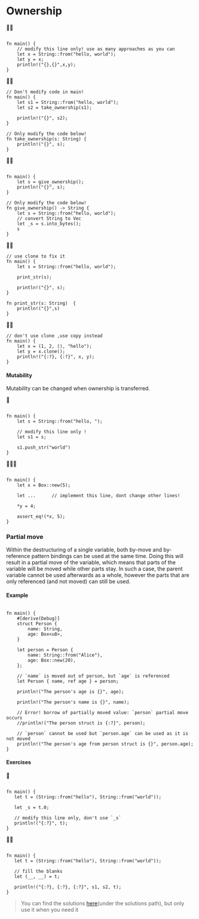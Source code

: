 # Ownership

🌟🌟 
```rust,editable

fn main() {
    // modify this line only! use as many approaches as you can
    let x = String::from("hello, world");
    let y = x;
    println!("{},{}",x,y);
}
```

🌟🌟
```rust,editable
// Don't modify code in main!
fn main() {
    let s1 = String::from("hello, world");
    let s2 = take_ownership(s1);

    println!("{}", s2);
}

// Only modify the code below!
fn take_ownership(s: String) {
    println!("{}", s);
}
```


🌟🌟
```rust,editable

fn main() {
    let s = give_ownership();
    println!("{}", s);
}

// Only modify the code below!
fn give_ownership() -> String {
    let s = String::from("hello, world");
    // convert String to Vec
    let _s = s.into_bytes();
    s
}
```

🌟🌟
```rust,editable
// use clone to fix it
fn main() {
    let s = String::from("hello, world");

    print_str(s);

    println!("{}", s);
}

fn print_str(s: String)  {
    println!("{}",s)
}
```

🌟🌟 
```rust, editable
// don't use clone ,use copy instead
fn main() {
    let x = (1, 2, (), "hello");
    let y = x.clone();
    println!("{:?}, {:?}", x, y);
}
```

#### Mutability
Mutability can be changed when ownership is transferred.

🌟
```rust,editable

fn main() {
    let s = String::from("hello, ");
    
    // modify this line only !
    let s1 = s;

    s1.push_str("world")
}
```

🌟🌟🌟
```rust,editable

fn main() {
    let x = Box::new(5);
    
    let ...      // implement this line, dont change other lines!
    
    *y = 4;
    
    assert_eq!(*x, 5);
}
```

### Partial move
Within the destructuring of a single variable, both by-move and by-reference pattern bindings can be used at the same time. Doing this will result in a partial move of the variable, which means that parts of the variable will be moved while other parts stay. In such a case, the parent variable cannot be used afterwards as a whole, however the parts that are only referenced (and not moved) can still be used.

#### Example
```rust,editable

fn main() {
    #[derive(Debug)]
    struct Person {
        name: String,
        age: Box<u8>,
    }

    let person = Person {
        name: String::from("Alice"),
        age: Box::new(20),
    };

    // `name` is moved out of person, but `age` is referenced
    let Person { name, ref age } = person;

    println!("The person's age is {}", age);

    println!("The person's name is {}", name);

    // Error! borrow of partially moved value: `person` partial move occurs
    //println!("The person struct is {:?}", person);

    // `person` cannot be used but `person.age` can be used as it is not moved
    println!("The person's age from person struct is {}", person.age);
}
```

#### Exercises

🌟
```rust,editable

fn main() {
   let t = (String::from("hello"), String::from("world"));

   let _s = t.0;

   // modify this line only, don't use `_s`
   println!("{:?}", t);
}
```

🌟🌟
```rust,editable

fn main() {
   let t = (String::from("hello"), String::from("world"));

   // fill the blanks
   let (__, __) = t;

   println!("{:?}, {:?}, {:?}", s1, s2, t);
}
```


> You can find the solutions [here](https://github.com/sunface/rust-by-practice)(under the solutions path), but only use it when you need it